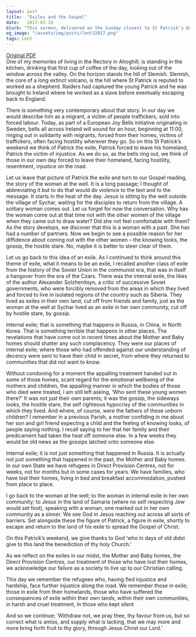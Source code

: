 ```yaml
---
layout: post
title:  "Exiles and the Gospel"
date:   2017-03-19
blurb: "This sermon, delivered on the Sunday closest to St Patrick's Day in 2017, reflects on the theme of exile, drawing parallels between St Patrick's life and the story of the woman at the well. It also touches on contemporary issues such as human trafficking, societal ostracization, and the treatment of refugees."
og_image: "/assets/img/posts/lent32017.png"
tags: Lent
---
```

[Original PDF](/assets/pdf/lent32017.pdf)    
One of my memories of living in the Rectory in Ahoghill, is standing in the kitchen, drinking that first cup of coffee of the day, looking out of the window across the valley. On the horizon stands the hill of Slemish. Slemish, the core of a long extinct volcano, is the hill where St Patrick is reputed to worked as a shepherd. Raiders had captured the young Patrick and he was brought to Ireland where he worked as a slave before eventually escaping back to England.

There is something very contemporary about that story. In our day we would describe him as a migrant, a victim of people traffickers, sold into forced labour. Today, as part of a European Joy Bells initiative originating in Sweden, bells all across Ireland will sound for an hour, beginning at 11:00, ringing out in solidarity with migrants, forced from their homes, victims of traffickers, often facing hostility wherever they go. So on this St Patrick’s weekend we think of Patrick the exile, Patrick forced to leave his homeland, Patrick the victim of injustice. As we do so, as the bells ring out, we think of those in our own day forced to leave their homeland, facing hostility, resentment, injustice on the road.

Let us leave that picture of Patrick the exile and turn to our Gospel reading, the story of the woman at the well. It is a long passage; I thought of abbreviating it but to do that would do violence to the text and to the message. It starts in the heat of the day. Jesus is sitting by the well outside the village of Sychar, waiting for the disciples to return from the village. A solitary woman comes out. Let us forget for now the conversation. Why has the woman come out at that time not with the other women of the village when they came out to draw water? Did she not feel comfortable with them? As the story develops, we discover that this is a woman with a past. She has had a number of partners. Now we begin to see a possible reason for her diffidence about coming out with the other women – the knowing looks, the gossip, the hostile stare. No, maybe it is better to steer clear of them.

Let us go back to this idea of an exile. As I continued to think around this theme of exile, what it means to be an exile, I recalled another class of exile from the history of the Soviet Union in the communist era, that was in itself a hangover from the era of the Czars. There was the internal exile, the likes of the author Alexander Solzhenitsyn, a critic of successive Soviet governments, who were forcibly removed from the areas in which they lived and forced to live in isolated regions of the country such as Siberia. They lived as exiles in their own land, cut off from friends and family, just as the woman at the well at Sychar lived as an exile in her own community, cut off by hostile stare, by gossip.

Internal exile; that is something that happens in Russia, in China, in North Korea. That is something terrible that happens in other places. The revelations that have come out in recent times about the Mother and Baby homes should shatter any such complacency. They were our places of internal exile; where those who had offended against our understanding of decency were sent to have their child in secret, from where they returned to communities that did not want to know.

Without condoning for a moment the appalling treatment handed out in some of those homes, scant regard for the emotional wellbeing of the mothers and children, the appalling manner in which the bodies of those who died were treated, I am still left asking, ‘Who sent these young women there?’ It was not just their own parents; it was the gossip, the sideways looks, the hostile stare, the self righteous hypocrisy of the communities in which they lived. And where, of course, were the fathers of these unborn children? I remember in a previous Parish, a mother confiding in me about her son and girl friend expecting a child and the feeling of knowing looks, of people saying nothing. I recall saying to her that her family and their predicament had taken the heat off someone else. In a few weeks they would be old news as the gossips latched onto someone else.

Internal exile; it is not just something that happened in Russia. It is actually not just something that happened in the past, the Mother and Baby homes. In our own State we have refugees in Direct Provision Centres, not for weeks, not for months but in some cases for years. We have families, who have lost their homes, living in bed and breakfast accommodation, pushed from place to place.

I go back to the woman at the well; to the woman in internal exile in her own community; to Jesus in the land of Samaria (where no self respecting Jew would set foot), speaking with a woman, one marked out in her own community as a sinner. We see God in Jesus reaching out across all sorts of barriers. Set alongside these the figure of Patrick, a figure in exile, shortly to escape and return to the land of his exile to spread the Gospel of Christ.

On this Patrick’s weekend, we give thanks to God ‘who in days of old didst give to this land the benediction of thy holy Church.’

As we reflect on the exiles in our midst, the Mother and Baby homes, the Direct Provision Centres, our treatment of those who have lost their homes, we acknowledge our failure as a society to live up to our Christian calling.

This day we remember the refugees who, having fled injustice and hardship, face further injustice along the road. We remember those in exile; those in exile from their homelands, those who have suffered the consequences of exile within their own lands, within their own communities, in harsh and cruel treatment, in those who kept silent

And so we continue; ‘Withdraw not, we pray thee, thy favour from us, but so correct what is amiss, and supply what is lacking, that we may more and more bring forth fruit to thy glory, through Jesus Christ our Lord.'
